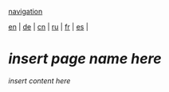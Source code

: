 [navigation](https://github.com/syncloud/docs/blob/master/*/index.md)

[en](https://github.com/syncloud/platform/wiki/External-Disk) | 
[de](https://github.com/syncloud/docs/blob/master/de/content/External-Disk.md) | 
[cn](https://github.com/syncloud/docs/blob/master/cn/content/External-Disk.md) | 
[ru](https://github.com/syncloud/docs/blob/master/ru/content/External-Disk.md) | 
[fr](https://github.com/syncloud/docs/blob/master/fr/content/External-Disk.md) | 
[es](https://github.com/syncloud/docs/blob/master/es/content/External-Disk.md) | 

# *insert page name here*

*insert content here*
